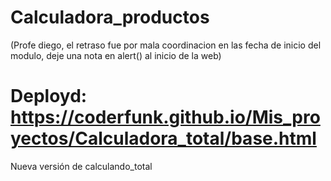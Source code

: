 # Calculadora_productos
(Profe diego, el retraso fue por mala coordinacion en las fecha de inicio del modulo, deje una nota en alert() al inicio de la web)
# Deployd: https://coderfunk.github.io/Mis_proyectos/Calculadora_total/base.html
Nueva versión de calculando_total
